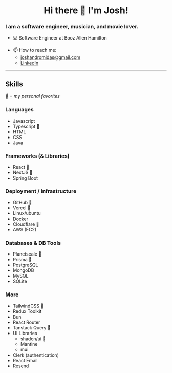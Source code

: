 <h1 align="center"> Hi there 👋 I'm Josh! </h1>

### I am a software engineer, musician, and movie lover.

- 💻 Software Engineer at Booz Allen Hamilton
<!-- - 🔭 Check out my repos below! -->
<!-- - 💬 Ask me about my **home server** -->
- 📫 How to reach me:
  - joshandromidas@gmail.com
  - [LinkedIn](https://www.linkedin.com/in/josh-andromidas/)

---

## Skills
_💚 = my personal favorites_

### Languages
- Javascript 
- Typescript 💚
- HTML
- CSS
- Java

### Frameworks (& Libraries)
- React 💚
- NextJS 💚
- Spring Boot

### Deployment / Infrastructure
- GitHub 💚
- Vercel 💚
- Linux/ubuntu
- Docker
- Cloudflare 💚
- AWS (EC2)

### Databases & DB Tools
- Planetscale 💚
- Prisma 💚
- PostgreSQL
- MongoDB
- MySQL
- SQLite

### More
- TailwindCSS 💚
- Redux Toolkit
- Bun
- React Router
- Tanstack Query 💚
- UI Libraries
  - shadcn/ui 💚
  - Mantine
  - mui
- Clerk (authentication)
- React Email
- Resend
